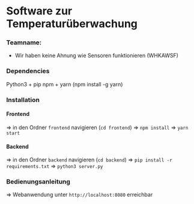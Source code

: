 # Software zur Temperaturüberwachung
### Teamname: 
* Wir haben keine Ahnung wie Sensoren funktionieren (WHKAWSF)

### Dependencies
Python3 + pip
npm + yarn (npm install -g yarn)

### Installation
#### Frontend
=> in den Ordner `frontend` navigieren (`cd frontend`)
=> `npm install`
=> `yarn start`

#### Backend
=> in den Ordner `backend` navigieren (`cd backend`)
=> `pip install -r requirements.txt`
=> `python3 server.py`

### Bedienungsanleitung
=> Webanwendung unter `http://localhost:8080` erreichbar